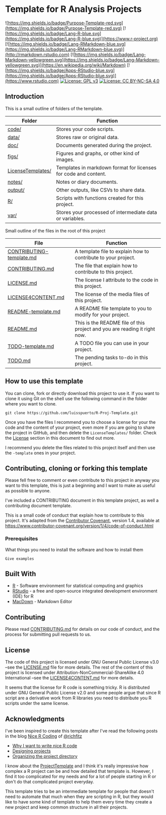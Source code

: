 # Template for R Analysis Projects

![https://img.shields.io/badge/Purpose-Template-red.svg](https://img.shields.io/badge/Purpose-Template-red.svg)
[![https://img.shields.io/badge/Lang-R-blue.svg](https://img.shields.io/badge/Lang-R-blue.svg)](https://www.r-project.org)
[![https://img.shields.io/badge/Lang-RMarkdown-blue.svg](https://img.shields.io/badge/Lang-RMarkdown-blue.svg)](http://rmarkdown.rstudio.com)
[![https://img.shields.io/badge/Lang-Markdown-yellowgreen.svg](https://img.shields.io/badge/Lang-Markdown-yellowgreen.svg)](https://en.wikipedia.org/wiki/Markdown)
[![https://img.shields.io/badge/Apps-RStudio-blue.svg](https://img.shields.io/badge/Apps-RStudio-blue.svg)](https://www.rstudio.com)
[![License: GPL v3](https://img.shields.io/badge/License-GPL%20v3-blue.svg)](https://www.gnu.org/licenses/gpl-3.0)
[![License: CC BY-NC-SA 4.0](https://img.shields.io/badge/License-CC%20BY--NC--SA%204.0-lightgrey.svg)](https://creativecommons.org/licenses/by-nc-sa/4.0/)


## Introduction 


This is a small outline of folders of the template.  

| Folder | Function |
|--------|-------------|
| [code/](code/) | Stores your code scripts. 
| [data/](data/) | Stores raw or original data. 
| [doc/](doc/) | Documents generated during the project. 
| [figs/](figs/) | Figures and graphs, or other kind of images. 
| [LicenseTemplates/](LicenseTemplates/) | Templates in markdown format for licenses for code and content. 
| [notes/](notes/) | Notes or diary documents. 
| [output/](output/) | Other outputs, like CSVs to share data. 
| [R/](R/) | Scripts with functions created for this project. 
| [var/](var/) | Stores your processed of intermediate data or variables. 

Small outline of the files in the root of this project

| File | Function |
|------|----------|
| [CONTRIBUTING-template.md](CONTRIBUTING-template.md) | A template file to explain how to contribute to your project. 
| [CONTRIBUTING.md](CONTRIBUTING.md) | The file that explain how to contribute to this project.  
| [LICENSE.md](LICENSE.md) | The license I attribute to the code in this project. 
| [LICENSE4CONTENT.md](LICENSE4CONTENT.md) | The license of the media files of this project. 
| [README-template.md](README-template.md) | A README file template to you to modify for your project. 
| [README.md](README.md) | This is the README file of this project and you are reading it right now.  
| [TODO-template.md](TODO-template.md) | A TODO file you can use in your project. 
| [TODO.md](TODO.md) | The pending tasks to-do in this project. 

## How to use this template

You can clone, fork or directly download this project to use it. If you want to clone it using Git on the shell use the following command in the folder where you want to clone. 

```
git clone https://github.com/luisspuerto/R-Proj-Template.git
```

Once you have the files I recommend you to choose a license for your the code and the content of your project, even more if you are going to share the project in GitHub, and then delete the `LicenseTemplates/` folder. Check the [License](#license) section in this document to find out more.

I recommend you delete the files related to this project itself and then use the `-template` ones in your project. 


## Contributing, cloning or forking this template

Please fell free to comment or even contribute to this project in anyway you want to this template, this is just a beginning and I want to make as useful as possible to anyone. 

I've included a CONTRIBUTING document in this template project, as well a contributing document template. 

This is a small code of conduct that explain how to contribute to this project. It's adapted from the [Contributor Covenant][homepage], version 1.4, available at https://www.contributor-covenant.org/version/1/4/code-of-conduct.html 

### Prerequisites

What things you need to install the software and how to install them

```
Give examples
```


## Built With

* [R](https://www.r-project.org) - Software environment for statistical computing and graphics 
* [RStudio](https://maven.apache.org/) - a free and open-source integrated development environment (IDE) for R
* [MacDown](https://macdown.uranusjr.com) - Markdown Editor


## Contributing

Please read [CONTRIBUTING.md](/CONTRIBUTING.md) for details on our code of conduct, and the process for submitting pull requests to us.

## License

The code of this project is licensed under GNU General Public License v3.0 –see the [LICENSE.md](LICENSE.md) file for more details. The rest of the content of this project is licensed under Attribution-NonCommercial-ShareAlike 4.0 International –see the  [LICENSE4CONTENT.md](LICENSE4CONTENT.md) for more details. 

It seems that the license for R code is something tricky. R is distributed under GNU General Public License v2.0 and some people argue that since R script are a derivative work from R libraries you need to distribute you R scripts under the same license. 

## Acknowledgments

I've been inspired to create this template after I've read the following posts in the blog [Nice R Coding](https://richfitz.github.io/) of [@richfitz](https://github.com/richfitz)

* [Why I want to write nice R code](https://nicercode.github.io/blog/2013-04-05-why-nice-code/)
* [Designing projects](https://nicercode.github.io/blog/2013-04-05-projects/)
* [Organizing the project directory](https://nicercode.github.io/blog/2013-05-17-organising-my-project/)

I know about the [ProjectTemplate](http://projecttemplate.net/) and I think it's really impressive how complex a R project can be and how detailed that template is. However, I find it too complicated for my needs and for a lot of people starting in R or don't do that complicated project everyday. 

This template tries to be an intermediate template for people that doesn't need to automate that much when they are scripting in R, but they would like to have some kind of template to help them every time they create a new project and keep common structure in all their projects.


<!--This is where the variables of the document are found. -->
[homepage]:https://www.contributor-covenant.org